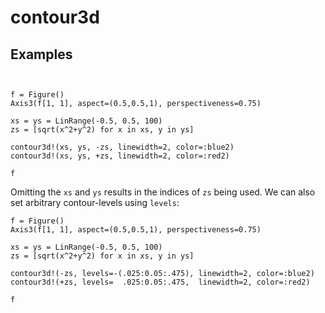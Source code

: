 # contour3d


## Examples

```@figure backend=GLMakie


f = Figure()
Axis3(f[1, 1], aspect=(0.5,0.5,1), perspectiveness=0.75)

xs = ys = LinRange(-0.5, 0.5, 100)
zs = [sqrt(x^2+y^2) for x in xs, y in ys]

contour3d!(xs, ys, -zs, linewidth=2, color=:blue2)
contour3d!(xs, ys, +zs, linewidth=2, color=:red2)

f
```

Omitting the `xs` and `ys` results in the indices of `zs` being used. We can also set arbitrary contour-levels using `levels`:

```@figure
f = Figure()
Axis3(f[1, 1], aspect=(0.5,0.5,1), perspectiveness=0.75)

xs = ys = LinRange(-0.5, 0.5, 100)
zs = [sqrt(x^2+y^2) for x in xs, y in ys]

contour3d!(-zs, levels=-(.025:0.05:.475), linewidth=2, color=:blue2)
contour3d!(+zs, levels=  .025:0.05:.475,  linewidth=2, color=:red2)

f
```
